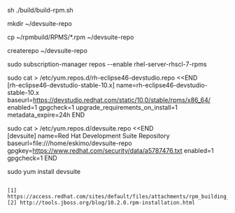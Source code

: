 

sh ./build/build-rpm.sh

mkdir ~/devsuite-repo

cp ~/rpmbuild/RPMS/*.rpm ~/devsuite-repo

createrepo ~/devsuite-repo

sudo subscription-manager repos --enable rhel-server-rhscl-7-rpms

sudo cat > /etc/yum.repos.d/rh-eclipse46-devstudio.repo <<END \
[rh-eclipse46-devstudio-stable-10.x]
name=rh-eclipse46-devstudio-stable-10.x
baseurl=https://devstudio.redhat.com/static/10.0/stable/rpms/x86_64/
enabled=1
gpgcheck=1
upgrade_requirements_on_install=1
metadata_expire=24h
END


sudo cat > /etc/yum.repos.d/devsuite.repo <<END \
[devsuite]
name=Red Hat Development Suite Repository
baseurl=file:///home/eskimo/devsuite-repo
gpgkey=https://www.redhat.com/security/data/a5787476.txt
enabled=1
gpgcheck=1
END

sudo yum install devsuite
```

[1] https://access.redhat.com/sites/default/files/attachments/rpm_building_practice_10082013.pdf
[2] http://tools.jboss.org/blog/10.2.0.rpm-installation.html
